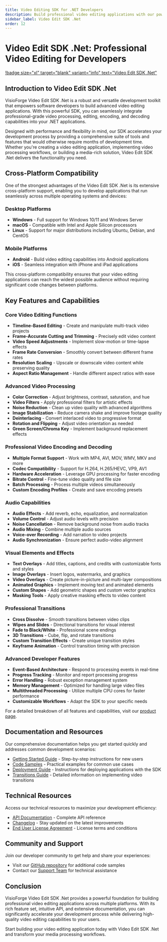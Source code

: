 ```yaml
---
title: Video Editing SDK for .NET Developers
description: Build professional video editing applications with our powerful .NET SDK. Features include timeline editing, transitions, effects, hardware acceleration, and multi-format support. Cross-platform development for Windows, macOS, Linux, Android, and iOS.
sidebar_label: Video Edit SDK .Net
order: 12
---
```


# Video Edit SDK .Net: Professional Video Editing for Developers

[!badge size="xl" target="blank" variant="info" text="Video Edit SDK .Net"](https://www.visioforge.com/video-edit-sdk-net)

## Introduction to Video Edit SDK .Net

VisioForge Video Edit SDK .Net is a robust and versatile development toolkit that empowers software developers to build advanced video editing applications. With this powerful SDK, you can seamlessly integrate professional-grade video processing, editing, encoding, and decoding capabilities into your .NET applications.

Designed with performance and flexibility in mind, our SDK accelerates your development process by providing a comprehensive suite of tools and features that would otherwise require months of development time. Whether you're creating a video editing application, implementing video processing workflows, or building a media-rich solution, Video Edit SDK .Net delivers the functionality you need.

## Cross-Platform Compatibility

One of the strongest advantages of the Video Edit SDK .Net is its extensive cross-platform support, enabling you to develop applications that run seamlessly across multiple operating systems and devices:

### Desktop Platforms

- **Windows** - Full support for Windows 10/11 and Windows Server
- **macOS** - Compatible with Intel and Apple Silicon processors
- **Linux** - Support for major distributions including Ubuntu, Debian, and CentOS

### Mobile Platforms

- **Android** - Build video editing capabilities into Android applications
- **iOS** - Seamless integration with iPhone and iPad applications

This cross-platform compatibility ensures that your video editing applications can reach the widest possible audience without requiring significant code changes between platforms.

## Key Features and Capabilities

### Core Video Editing Functions

- **Timeline-Based Editing** - Create and manipulate multi-track video projects
- **Frame-Accurate Cutting and Trimming** - Precisely edit video content
- **Video Speed Adjustments** - Implement slow-motion or time-lapse effects
- **Frame Rate Conversion** - Smoothly convert between different frame rates
- **Resolution Scaling** - Upscale or downscale video content while preserving quality
- **Aspect Ratio Management** - Handle different aspect ratios with ease

### Advanced Video Processing

- **Color Correction** - Adjust brightness, contrast, saturation, and hue
- **Video Filters** - Apply professional filters for artistic effects
- **Noise Reduction** - Clean up video quality with advanced algorithms
- **Image Stabilization** - Reduce camera shake and improve footage quality
- **Deinterlacing** - Convert interlaced video to progressive format
- **Rotation and Flipping** - Adjust video orientation as needed
- **Green Screen/Chroma Key** - Implement background replacement effects

### Professional Video Encoding and Decoding

- **Multiple Format Support** - Work with MP4, AVI, MOV, WMV, MKV and more
- **Codec Compatibility** - Support for H.264, H.265/HEVC, VP9, AV1
- **Hardware Acceleration** - Leverage GPU processing for faster encoding
- **Bitrate Control** - Fine-tune video quality and file size
- **Batch Processing** - Process multiple videos simultaneously
- **Custom Encoding Profiles** - Create and save encoding presets

### Audio Capabilities

- **Audio Effects** - Add reverb, echo, equalization, and normalization
- **Volume Control** - Adjust audio levels with precision
- **Noise Cancellation** - Remove background noise from audio tracks
- **Audio Mixing** - Combine multiple audio sources
- **Voice-over Recording** - Add narration to video projects
- **Audio Synchronization** - Ensure perfect audio-video alignment

### Visual Elements and Effects

- **Text Overlays** - Add titles, captions, and credits with customizable fonts and styles
- **Image Overlays** - Insert logos, watermarks, and graphics
- **Video Overlays** - Create picture-in-picture and multi-layer compositions
- **Animated Graphics** - Implement moving text and animated elements
- **Custom Shapes** - Add geometric shapes and custom vector graphics
- **Masking Tools** - Apply creative masking effects to video content

### Professional Transitions

- **Cross Dissolve** - Smooth transitions between video clips
- **Wipes and Slides** - Directional transitions for visual interest
- **Fade to Black/White** - Professional scene endings
- **3D Transitions** - Cube, flip, and rotate transitions
- **Custom Transition Effects** - Create unique transition styles
- **Keyframe Animation** - Control transition timing with precision

### Advanced Developer Features

- **Event-Based Architecture** - Respond to processing events in real-time
- **Progress Tracking** - Monitor and report processing progress
- **Error Handling** - Robust exception management system
- **Memory Management** - Optimized for handling large video files
- **Multithreaded Processing** - Utilize multiple CPU cores for faster performance
- **Customizable Workflows** - Adapt the SDK to your specific needs

For a detailed breakdown of all features and capabilities, visit our [product page](https://www.visioforge.com/video-edit-sdk-net).

## Documentation and Resources

Our comprehensive documentation helps you get started quickly and addresses common development scenarios:

- [Getting Started Guide](getting-started.md) - Step-by-step instructions for new users
- [Code Samples](code-samples/index.md) - Practical examples for common use cases
- [Deployment Guide](deployment.md) - Instructions for deploying applications with the SDK
- [Transitions Guide](transitions.md) - Detailed information on implementing video transitions

## Technical Resources

Access our technical resources to maximize your development efficiency:

- [API Documentation](https://api.visioforge.com/dotnet/api/index.html) - Complete API reference
- [Changelog](../changelog.md) - Stay updated on the latest improvements
- [End User License Agreement](../../eula.md) - License terms and conditions

## Community and Support

Join our developer community to get help and share your experiences:

- Visit our [GitHub repository](https://github.com/visioforge/.Net-SDK-s-samples) for additional code samples
- Contact our [Support Team](https://support.visioforge.com/) for technical assistance

## Conclusion

VisioForge Video Edit SDK .Net provides a powerful foundation for building professional video editing applications across multiple platforms. With its rich feature set, intuitive API, and extensive documentation, you can significantly accelerate your development process while delivering high-quality video editing capabilities to your users.

Start building your video editing application today with Video Edit SDK .Net and transform your media processing workflows.
